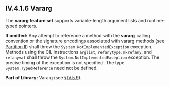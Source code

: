 ## IV.4.1.6 Vararg

The **vararg feature set** supports variable-length argument lists and runtime-typed pointers.

**If omitted:** Any attempt to reference a method with the **vararg** calling convention or the signature encodings associated with vararg methods (see [Partition II](ii.15.4.5-vararg-methods.md)) shall throw the `System.NotImplementedException` exception. Methods using the CIL instructions `arglist`, `refanytype`, `mkrefany`, and `refanyval` shall throw the `System.NotImplementedException` exception. The precise timing of the exception is not specified. The type `System.TypedReference` need not be defined.

**Part of Library:** Vararg (see §[IV.5.9](iv.5.9-vararg-library.md)).
